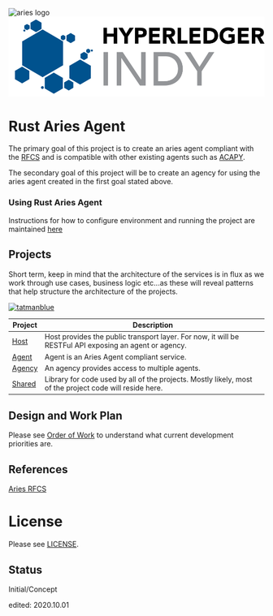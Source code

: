 ![aries logo](https://github.com/hyperledger/aries-rfcs/blob/master/collateral/aries-rfcs-logo.png)  
![hyperledger indy logo](https://raw.githubusercontent.com/hyperledger/indy-node/master/collateral/logos/indy-logo.png)  


# Rust Aries Agent

The primary goal of this project is to create an aries agent compliant with the [RFCS](https://github.com/hyperledger/aries-rfcs)
and is compatible with other existing agents such as [ACAPY](https://github.com/hyperledger/aries-cloudagent-python).

The secondary goal of this project will be to create an agency for using the aries agent created in 
the first goal stated above.

### Using Rust Aries Agent
Instructions for how to configure environment and running the project are maintained [here](docs/USING.md)

## Projects

Short term, keep in mind that the architecture of the services is in flux as we work through
use cases, business logic etc...as these will reveal patterns that help structure the architecture of 
the projects.

[![tatmanblue](https://circleci.com/gh/tatmanblue/rust-aries-agent.svg?style=shield)](https://app.circleci.com/pipelines/github/tatmanblue/rust-aries-agent)



| Project | Description |
|---------|-------------|
|[Host](host/README.md)|Host provides the public transport layer.  For now, it will be RESTFul API exposing an agent or agency.|  
|[Agent](agent/README.md)|Agent is an Aries Agent compliant service.|   
|[Agency](agency/README.md)|An agency provides access to multiple agents.|  
|[Shared](shared/README.md)|Library for code used by all of the projects.  Mostly likely, most of the project code will reside here.|

## Design and Work Plan
Please see [Order of Work](docs/ORDER_OF_WORK.md) to understand what current development priorities are.

## References
[Aries RFCS](https://github.com/hyperledger/aries-rfcs)

# License
Please see [LICENSE](./LICENSE).  

## Status
Initial/Concept

edited: 2020.10.01
